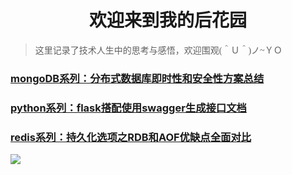 # <center>欢迎来到我的后花园</center>

> <font face='华文中宋'>这里记录了技术人生中的思考与感悟，欢迎围观(＾Ｕ＾)ノ~ＹＯ</font>

### [mongoDB系列：分布式数据库即时性和安全性方案总结](https://fairy1018.github.io/zhangfan-garden/blog/mongo)

### [python系列：flask搭配使用swagger生成接口文档](https://fairy1018.github.io/zhangfan-garden/blog/swagger)
### [redis系列：持久化选项之RDB和AOF优缺点全面对比](https://fairy1018.github.io/zhangfan-garden/blog/redis)
![](https://cdn.jsdelivr.net/gh/Fairy1018/Image/休息.jpeg)
